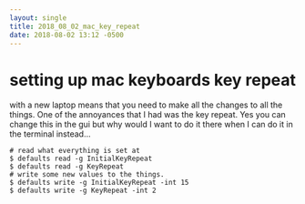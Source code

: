 ```yaml
---
layout: single
title: 2018_08_02_mac_key_repeat	
date: 2018-08-02 13:12 -0500
---
```


# setting up mac keyboards key repeat
with a new laptop means that you need to make all the changes to all the things.  One of the annoyances that I had was the key repeat.   Yes you can change this in the gui but why would I want to do it there when I can do it in the terminal instead...

```
# read what everything is set at
$ defaults read -g InitialKeyRepeat
$ defaults read -g KeyRepeat
# write some new values to the things.
$ defaults write -g InitialKeyRepeat -int 15
$ defaults write -g KeyRepeat -int 2
```